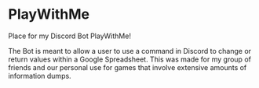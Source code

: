 # PlayWithMe
Place for my Discord Bot PlayWithMe!

The Bot is meant to allow a user to use a command in Discord to change or return values within a Google Spreadsheet. This was made for my group of friends and our personal use for games that involve extensive amounts of information dumps.
